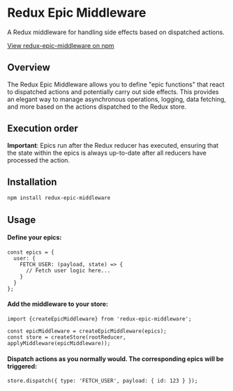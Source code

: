 # Redux Epic Middleware

A Redux middleware for handling side effects based on dispatched actions.

[View redux-epic-middleware on npm](https://www.npmjs.com/package/redux-epic-middleware)

## Overview

The Redux Epic Middleware allows you to define "epic functions" that react to dispatched actions and potentially carry out side effects. This provides an elegant way to manage asynchronous operations, logging, data fetching, and more based on the actions dispatched to the Redux store.

## Execution order

**Important**: Epics run after the Redux reducer has executed, ensuring that the state within the epics is always up-to-date after all reducers have processed the action.

## Installation

```bash
npm install redux-epic-middleware
```

## Usage

#### Define your epics:

```
const epics = {
  user: {
    FETCH_USER: (payload, state) => {
      // Fetch user logic here...
    }
  }
};
```

#### Add the middleware to your store:

```
import {createEpicMiddleware} from 'redux-epic-middleware';

const epicMiddleware = createEpicMiddleware(epics);
const store = createStore(rootReducer, applyMiddleware(epicMiddleware));
```

#### Dispatch actions as you normally would. The corresponding epics will be triggered:

```
store.dispatch({ type: 'FETCH_USER', payload: { id: 123 } });
```
